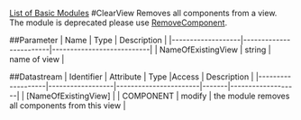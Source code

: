 [List of Basic Modules](List_of_Basic_Modules.md)
#ClearView
Removes all components from a view. The module is deprecated please use [RemoveComponent](RemoveComponent.md).

##Parameter
|        Name       |          Type          |       Description         | 
|-------------------|------------------------|---------------------------|
| NameOfExistingView   | string | name of view |


##Datastream
|     Identifier    |     Attribute    |      Type             |Access |    Description    |
|-------------------|------------------|-----------------------|-------|-------------------|
| [NameOfExistingView] |                  | COMPONENT  | modify  | the module removes all components from this view |
